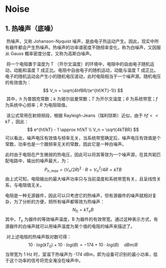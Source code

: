 # Noise

## 1. 热噪声（底噪）

​	热噪声，又称 Johanson-Nyquist 噪声，是由电子热运动产生。因此，现实中所有器件都会产生热噪声。热噪声的功率谱密度不随频率变化，称为白噪声，又因服从 Gauss 概率密度分度，又称为高斯白噪声。

​	将一个电阻置于温度为 T （开尔文温度）的环境中，电阻中的自由电子随机运动，动能和温度 T 成正比。电阻中自由电子的随机运动，动能与温度 T 成正比。电子的随机运动会产生小的随机电压波动，此时电阻相当于一个噪声源。随机电压的有效值为：
$$
V_n = \sqrt{4hfBR/(e^{hf/KT}-1)}
$$
​	其中，$h$ 为普朗克常数；$k$ 为玻尔兹曼常数；$T$ 为开尔文温度；$B$ 为系统带宽；$f$ 为系统中心频率；$R$ 为电阻阻值。

​	该公式常用在射频频段，根据 Rayleigh-Jeans（瑞利琼斯）近似，由于 $hf << kT$ ，因此：
$$
e^{hf/kT} - 1 \approx hf/kT \\
V_n = \sqrt{4kTBR}
$$
​	可以看出，噪声电压有效值与频率无关，当系统带宽确定后，噪声电压有效值是个常数，功率也是一个跟频率无关的常数，因此它是一种白噪声。

​	此时由于电阻在产生微弱的热电压，因此可以将其等效为一个噪声源，在其共轭匹配电路中，输出的噪声最大，为：
$$
P_{n,max} = (V_n/2R)^2 \cdot R = V_n^2/4R = kTB
$$
​	由上式可知，电阻输出的最大噪声功率只与当前温度和系统带宽有关，且呈线性关系，与电阻值无关。

​	电阻是一种无源器件，因此可以只考虑它的热噪声，但有源器件的噪声就相对复杂，为了分析的方便，把所有噪声都等效为热噪声：
$$
N_0 = kT_eB
$$
​	其中，$T_e$ 为器件的等效噪声温度，B 为器件的有效带宽。通过这种表示方式，有源器件的白噪声就可以用噪声温度为某个值的电阻的噪声来描述了。

​	对上述电阻的热噪声取对数可得：
$$
10\cdot log(kT_0) + 10 \cdot log(B) = -174+10 \cdot log(B) \quad dBm/B
$$
​	当带宽为 1 Hz 时，室温下热噪声为 -174 dBm，即为设备可识别的最小功率，低于这个功率的信号将完全淹没在噪声中。